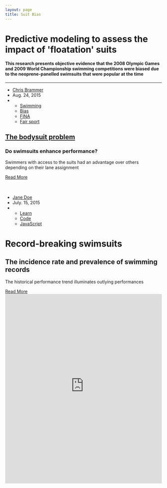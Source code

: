 ```yaml
---
layout: page
title: Suit Bias
---
```


# Predictive modeling to assess the impact of 'floatation' suits

#### This research presents objective evidence that the 2008 Olympic Games and 2009 World Championship swimming competitions were biased due to the neoprene-panelled swimsuits that were popular at the time

<hr/>

<div class="blog-card">
	<div class="photo photo1"></div>
	<ul class="details">
		<li class="author"><a href="#">Chris Brammer</a></li>
		<li class="date">Aug. 24, 2015</li>
		<li class="tags">
			<ul>
				<li><a href="#">Swimming</a></li>
				<li><a href="#">Bias</a></li>
				<li><a href="#">FINA</a></li>
				<li><a href="#">Fair sport</a></li>
			</ul>
		</li>
	</ul>
	<div class="description">
		<h2><a href="{{ site.url }}/research/suitbias/introduction.html" title="Read more">The bodysuit problem</a></h2>
		<h3>Do swimsuits enhance performance?</h3>
		<p class="summary">Swimmers with access to the suits had an advantage over others depending on their lane assignment</p>
		<a href="{{ site.url }}/research/suitbias/introduction.html">Read More</a>
	</div>
</div>
<br></br>
<div class="blog-card alt">
	<div class="photo photo2"></div>
	<ul class="details">
		<li class="author"><a href="#">Jane Doe</a></li>
		<li class="date">July. 15, 2015</li>
		<li class="tags">
			<ul>
				<li><a href="#">Learn</a></li>
				<li><a href="#">Code</a></li>
				<li><a href="#">JavaScript</a></li>
			</ul>
		</li>
	</ul>
	<div class="description">
		<h1>Record-breaking swimsuits</h1>
		<h2>The incidence rate and prevalence of swimming records</h2>
		<p class="summary">The historical performance trend illuminates outlying performances</p>
		<a href="{{ site.url }}/research/suitbias/records.html">Read More</a>
	</div>
</div>

<!-- 
  <div class="w3-row-padding">
    <div class="w3-third w3-container w3-margin-bottom">
          <article class="card card-blog-entry">
            <header class="card-header">
              <div class="card-media">
              <a href="{{ site.url }}/research/suitbias/introduction.html" title="View more"><img alt="Card image" width="269" height="200" src="/public/images/speedo_lzr.png"></a>
              </div>
            <h1 class="card-title"><a href="{{ site.url }}/research/suitbias/introduction.html" title="View more">1. The problem of performance-enhancing suits</a></h1>
            </header>
            <div class="card-body">
              <div class="card-prose">
                <p>Swimmers with access to the suits had an advantage</p>
              </div>
            </div>
          </article>
    </div>
    <div class="w3-third w3-container w3-margin-bottom">
          <article class="card card-blog-entry">
            <header class="card-header">
              <div class="card-media">
              <a href="{{ site.url }}/research/suitbias/records.html" title="View more"><img alt="Card image" width="672" height="336" src="/public/images/old_suit.jpg"></a>
              </div>
            <h1 class="card-title"><a href="{{ site.url }}/research/suitbias/records.html" title="View more">2. The incidence rate and prevalence of Swimming Records</a></h1>
            </header>
            <div class="card-body">
              <div class="card-prose">
                <p>The historical performance trend illuminates outlying performances</p>
              </div>
            </div>
          </article>
    </div>
  </div>
  
  <div class="w3-row-padding">
    <div class="w3-third w3-container w3-margin-bottom">
          <article class="card card-blog-entry">
            <header class="card-header">
              <div class="card-media">
              <a href="{{ site.url }}/research/suitbias/Japan.html" title="View more"><img alt="Card image" width="672" height="336" src="/public/images/kitajima.jpg"></a>
              </div>
            <h1 class="card-title"><a href="{{ site.url }}/research/suitbias/Japan.html" title="View more">3. The 2008 Japanese Olympic trials and Japan Open</a></h1>
            </header>
            <div class="card-body">
              <div class="card-prose">
                <p>Comparison of performances with and without the suits</p>
              </div>
            </div>
          </article>
    </div>
    <div class="w3-third w3-container w3-margin-bottom">
          <article class="card card-blog-entry">
            <header class="card-header">
              <div class="card-media">
              <a href="{{ site.url }}/research/suitbias/UStrials.html" title="View more"><img alt="Card image" width="269" height="200" src="/public/images/UStrials.jpg"></a>
              </div>
            <h1 class="card-title"><a href="{{ site.url }}/research/suitbias/UStrials.html" title="View more">4. The 2008 USA Swimming Olympic Trials</a></h1>
            </header>
            <div class="card-body">
              <div class="card-prose">
                <p>What happens when the suits are freely available to all competitors?</p>
              </div>
            </div>
          </article>
    </div>
  </div>
<hr>
<br>
-->
<div id="shiny">
	<iframe src="https://humanperformance.shinyapps.io/OlyPred" scrolling="no" style="border: none; width: 100%; height: 610px"></iframe><!--width: inherit ;height: 610px-->
</div>

